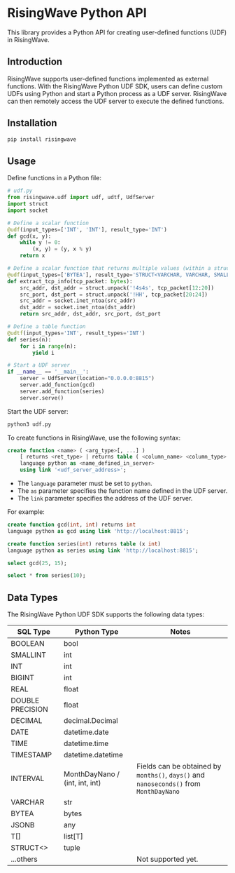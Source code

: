 # RisingWave Python API

This library provides a Python API for creating user-defined functions (UDF) in RisingWave.

## Introduction

RisingWave supports user-defined functions implemented as external functions.
With the RisingWave Python UDF SDK, users can define custom UDFs using Python and start a Python process as a UDF server.
RisingWave can then remotely access the UDF server to execute the defined functions.

## Installation

```sh
pip install risingwave
```

## Usage

Define functions in a Python file:

```python
# udf.py
from risingwave.udf import udf, udtf, UdfServer
import struct
import socket

# Define a scalar function
@udf(input_types=['INT', 'INT'], result_type='INT')
def gcd(x, y):
    while y != 0:
        (x, y) = (y, x % y)
    return x

# Define a scalar function that returns multiple values (within a struct)
@udf(input_types=['BYTEA'], result_type='STRUCT<VARCHAR, VARCHAR, SMALLINT, SMALLINT>')
def extract_tcp_info(tcp_packet: bytes):
    src_addr, dst_addr = struct.unpack('!4s4s', tcp_packet[12:20])
    src_port, dst_port = struct.unpack('!HH', tcp_packet[20:24])
    src_addr = socket.inet_ntoa(src_addr)
    dst_addr = socket.inet_ntoa(dst_addr)
    return src_addr, dst_addr, src_port, dst_port

# Define a table function
@udtf(input_types='INT', result_types='INT')
def series(n):
    for i in range(n):
        yield i

# Start a UDF server
if __name__ == '__main__':
    server = UdfServer(location="0.0.0.0:8815")
    server.add_function(gcd)
    server.add_function(series)
    server.serve()
```

Start the UDF server:

```sh
python3 udf.py
```

To create functions in RisingWave, use the following syntax:

```sql
create function <name> ( <arg_type>[, ...] )
    [ returns <ret_type> | returns table ( <column_name> <column_type> [, ...] ) ]
    language python as <name_defined_in_server>
    using link '<udf_server_address>';
```

- The `language` parameter must be set to `python`.
- The `as` parameter specifies the function name defined in the UDF server.
- The `link` parameter specifies the address of the UDF server.

For example:

```sql
create function gcd(int, int) returns int
language python as gcd using link 'http://localhost:8815';

create function series(int) returns table (x int)
language python as series using link 'http://localhost:8815';

select gcd(25, 15);

select * from series(10);
```

## Data Types

The RisingWave Python UDF SDK supports the following data types:

| SQL Type         | Python Type                    | Notes              |
| ---------------- | -----------------------------  | ------------------ |
| BOOLEAN          | bool                           |                    |
| SMALLINT         | int                            |                    |
| INT              | int                            |                    |
| BIGINT           | int                            |                    |
| REAL             | float                          |                    |
| DOUBLE PRECISION | float                          |                    |
| DECIMAL          | decimal.Decimal                |                    |
| DATE             | datetime.date                  |                    |
| TIME             | datetime.time                  |                    |
| TIMESTAMP        | datetime.datetime              |                    |
| INTERVAL         | MonthDayNano / (int, int, int) | Fields can be obtained by `months()`, `days()` and `nanoseconds()` from `MonthDayNano` |
| VARCHAR          | str                            |                    |
| BYTEA            | bytes                          |                    |
| JSONB            | any                            |                    |
| T[]              | list[T]                        |                    |
| STRUCT<>         | tuple                          |                    |
| ...others        |                                | Not supported yet. |
